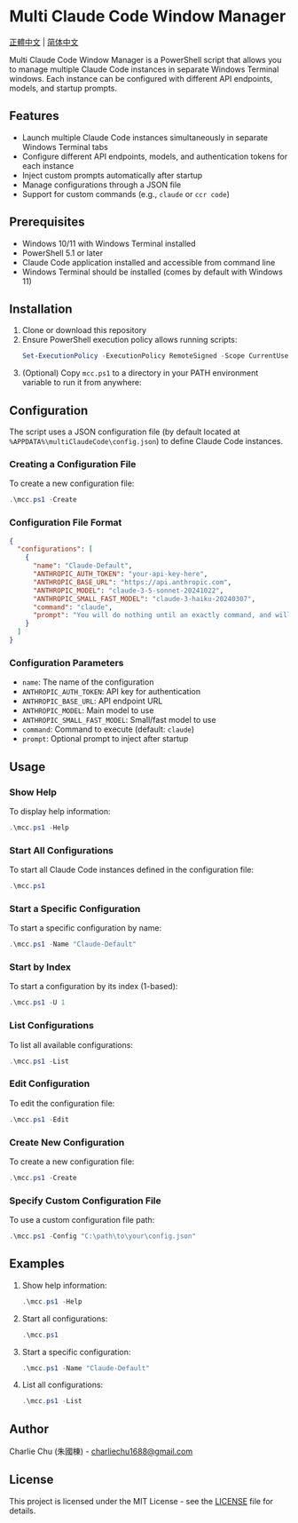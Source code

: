 # Multi Claude Code Window Manager

[正體中文](README.zh-TW.md) | [简体中文](README.zh-CN.md)

Multi Claude Code Window Manager is a PowerShell script that allows you to manage multiple Claude Code instances in separate Windows Terminal windows. Each instance can be configured with different API endpoints, models, and startup prompts.

## Features

- Launch multiple Claude Code instances simultaneously in separate Windows Terminal tabs
- Configure different API endpoints, models, and authentication tokens for each instance
- Inject custom prompts automatically after startup
- Manage configurations through a JSON file
- Support for custom commands (e.g., `claude` or `ccr code`)

## Prerequisites

- Windows 10/11 with Windows Terminal installed
- PowerShell 5.1 or later
- Claude Code application installed and accessible from command line
- Windows Terminal should be installed (comes by default with Windows 11)

## Installation

1. Clone or download this repository
2. Ensure PowerShell execution policy allows running scripts:
   ```powershell
   Set-ExecutionPolicy -ExecutionPolicy RemoteSigned -Scope CurrentUser
   ```
3. (Optional) Copy `mcc.ps1` to a directory in your PATH environment variable to run it from anywhere:

## Configuration

The script uses a JSON configuration file (by default located at `%APPDATA%\multiClaudeCode\config.json`) to define Claude Code instances.

### Creating a Configuration File

To create a new configuration file:
```powershell
.\mcc.ps1 -Create
```

### Configuration File Format

```json
{
  "configurations": [
    {
      "name": "Claude-Default",
      "ANTHROPIC_AUTH_TOKEN": "your-api-key-here",
      "ANTHROPIC_BASE_URL": "https://api.anthropic.com",
      "ANTHROPIC_MODEL": "claude-3-5-sonnet-20241022",
      "ANTHROPIC_SMALL_FAST_MODEL": "claude-3-haiku-20240307",
      "command": "claude",
      "prompt": "You will do nothing until an exactly command, and will always response in Chinese."
    }
  ]
}
```

### Configuration Parameters

- `name`: The name of the configuration
- `ANTHROPIC_AUTH_TOKEN`: API key for authentication
- `ANTHROPIC_BASE_URL`: API endpoint URL
- `ANTHROPIC_MODEL`: Main model to use
- `ANTHROPIC_SMALL_FAST_MODEL`: Small/fast model to use
- `command`: Command to execute (default: `claude`)
- `prompt`: Optional prompt to inject after startup

## Usage

### Show Help

To display help information:
```powershell
.\mcc.ps1 -Help
```

### Start All Configurations

To start all Claude Code instances defined in the configuration file:
```powershell
.\mcc.ps1
```

### Start a Specific Configuration

To start a specific configuration by name:
```powershell
.\mcc.ps1 -Name "Claude-Default"
```

### Start by Index

To start a configuration by its index (1-based):
```powershell
.\mcc.ps1 -U 1
```

### List Configurations

To list all available configurations:
```powershell
.\mcc.ps1 -List
```

### Edit Configuration

To edit the configuration file:
```powershell
.\mcc.ps1 -Edit
```

### Create New Configuration

To create a new configuration file:
```powershell
.\mcc.ps1 -Create
```

### Specify Custom Configuration File

To use a custom configuration file path:
```powershell
.\mcc.ps1 -Config "C:\path\to\your\config.json"
```

## Examples

1. Show help information:
   ```powershell
   .\mcc.ps1 -Help
   ```

2. Start all configurations:
   ```powershell
   .\mcc.ps1
   ```

3. Start a specific configuration:
   ```powershell
   .\mcc.ps1 -Name "Claude-Default"
   ```

4. List all configurations:
   ```powershell
   .\mcc.ps1 -List
   ```

## Author

Charlie Chu (朱國棟) - charliechu1688@gmail.com

## License

This project is licensed under the MIT License - see the [LICENSE](LICENSE) file for details.